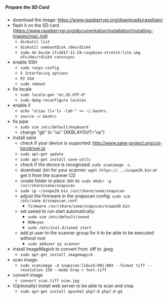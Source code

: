 ##### Prepare the SD Card
* download the image: https://www.raspberrypi.org/downloads/raspbian/
* flash it on the SD card (https://www.raspberrypi.org/documentation/installation/installing-images/mac.md)
  * ` diskutil list `
  * ` diskutil unmountDisk /dev/disk4 `
  * ` sudo dd bs=1m if=2017-11-29-raspbian-stretch-lite.img of=/dev/rdisk4 conv=sync `
* enable SSH
  * ` sudo raspi-config `
  * ` 5 Interfacing options `
  * ` P2 SSH `
  * ` sudo reboot `
* fix locale
  * ` sudo locale-gen "en_US.UTF-8" `
  * ` sudo dpkg-reconfigure locales `
* enable ll
  * ` echo "alias ll='ls -lah'" >> ~/.bashrc `
  * ` source ~/.bashrc `
* fix pipe
  * ` sudo vim /etc/default/keyboard `
  * change "gb" to "us" (XKBLAYOUT=”us”)
* install sane
  * check if your device is supported: http://www.sane-project.org/cgi-bin/driver.pl
  * ` sudo apt-get update `
  * ` sudo apt-get install sane-utils ` 
  * check if the device is recognized: ` sudo scanimage -L `
  * download .bin for your scanner: ` wget https://.../snape20.bin ` or get it from the scanner CD
  * create folder to place .bin to: ` sudo mkdir -p /usr/share/sane/snapscan `
  * ` sudo cp ~/snape20.bin /usr/share/sane/snapscan `
  * adjust the firmware in the snapscan config: ` sudo vim /etc/sane.d/snapscan.conf `
    * ` firmware /usr/share/sane/snapscan/snape20.bin ` 
  * set saned to run start automatically:
    * ` sudo vim /etc/default/saned `
    * ` RUN=yes `
    * ` sudo /etc/init.d/saned start `
  * add pi user to the scanner group for it to be able to be executed without root
    * ` sudo adduser pi scanner `
* install ImageMagick to convert from .tiff to .jpeg
  * ` sudo apt-get install imagemagick `
* scan image:
    * ` sudo scanimage -d snapscan:libusb:001:004 --format tiff --resolution 150 --mode Gray > test.tiff `
* convert image
    * ` convert scan.tiff scan.jpg `
* (Optionally) install web server to be able to scan and crop 
  * ` sudo apt-get install apache2 php7.0 php7.0-gd `
  
  
 